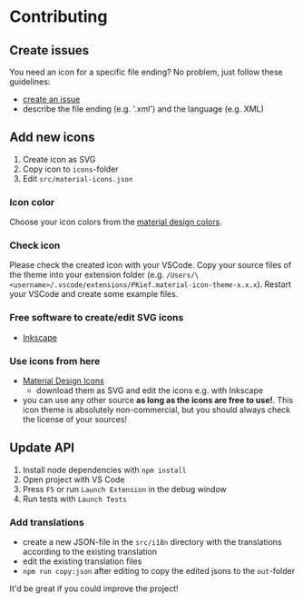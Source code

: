 # Contributing

## Create issues
You need an icon for a specific file ending? No problem, just follow these guidelines:
- [create an issue](https://github.com/PKief/vscode-material-icon-theme/issues/new)
- describe the file ending (e.g. '.xml') and the language (e.g. XML)

## Add new icons
1. Create icon as SVG
2. Copy icon to `icons`-folder
3. Edit `src/material-icons.json`

### Icon color
Choose your icon colors from the [material design colors](https://material.google.com/style/color.html#color-color-palette).

### Check icon
Please check the created icon with your VSCode. Copy your source files of the theme into your extension folder (e.g. `/Users/\<username>/.vscode/extensions/PKief.material-icon-theme-x.x.x`). Restart your VSCode and create some example files.

### Free software to create/edit SVG icons
- [Inkscape](https://inkscape.org/en/)

### Use icons from here
- [Material Design Icons](https://materialdesignicons.com/)
    - download them as SVG and edit the icons e.g. with Inkscape
- you can use any other source **as long as the icons are free to use!**. This icon theme is absolutely non-commercial, but you should always check the license of your sources! 

## Update API
1. Install node dependencies with `npm install`
2. Open project with VS Code
3. Press `F5` or run `Launch Extension` in the debug window
4. Run tests with `Launch Tests`

### Add translations
- create a new JSON-file in the `src/i18n` directory with the translations according to the existing translation
- edit the existing translation files
- `npm run copy:json` after editing to copy the edited jsons to the `out`-folder

It'd be great if you could improve the project!